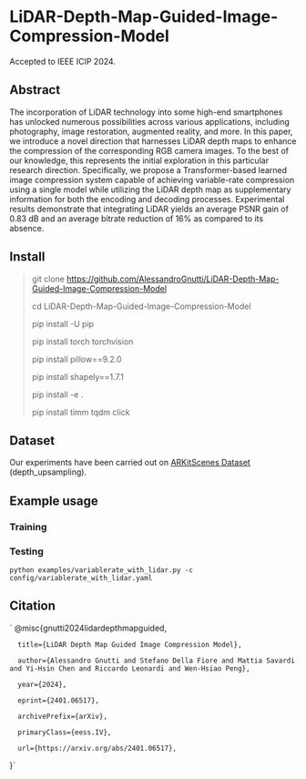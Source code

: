 # LiDAR-Depth-Map-Guided-Image-Compression-Model

Accepted to IEEE ICIP 2024.

## Abstract

The incorporation of LiDAR technology into some high-end smartphones has unlocked numerous possibilities across various applications, including photography, image restoration, augmented reality, and more. In this paper, we introduce a novel direction that harnesses LiDAR depth maps to enhance the compression of the corresponding RGB camera images. To the best of our knowledge, this represents the initial exploration in this particular research direction. Specifically, we propose a Transformer-based learned image compression system capable of achieving variable-rate compression using a single model while utilizing the LiDAR depth map as supplementary information for both the encoding and decoding processes. Experimental results demonstrate that integrating LiDAR yields an average PSNR gain of $0.83$ dB and an average bitrate reduction of $16$% as compared to its absence.

## Install

> git clone https://github.com/AlessandroGnutti/LiDAR-Depth-Map-Guided-Image-Compression-Model
> 
> cd LiDAR-Depth-Map-Guided-Image-Compression-Model
> 
> pip install -U pip
> 
> pip install torch torchvision
> 
> pip install pillow==9.2.0
> 
> pip install shapely==1.7.1
> 
> pip install -e .
> 
> pip install timm tqdm click

## Dataset

Our experiments have been carried out on [ARKitScenes Dataset](https://github.com/apple/ARKitScenes) (depth_upsampling).

## Example usage

### Training

### Testing

`python examples/variablerate_with_lidar.py -c config/variablerate_with_lidar.yaml`

## Citation

`
@misc{gnutti2024lidardepthmapguided,

      title={LiDAR Depth Map Guided Image Compression Model}, 
      
      author={Alessandro Gnutti and Stefano Della Fiore and Mattia Savardi and Yi-Hsin Chen and Riccardo Leonardi and Wen-Hsiao Peng},
      
      year={2024},
      
      eprint={2401.06517},
      
      archivePrefix={arXiv},
      
      primaryClass={eess.IV},
      
      url={https://arxiv.org/abs/2401.06517}, 
      
}`
